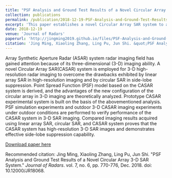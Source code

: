 ```yaml
---
title: "PSF Analysis and Ground Test Results of a Novel Circular Array 3-D SAR System"
collection: publications
permalink: /publication/2018-12-19-PSF-Analysis-and-Ground-Test-Results-of-a-Novel-Circular-Array-3-D-SAR-System
excerpt: 'This paper establishes a novel Circular Array SAR system to acquire high-quality 3-D SAR imaging, and verifies its performance through Point Spread Function simulation and outdoor ground test experiment. '
date: 2018-12-19
venue: 'Journal of Radars'
paperurl: 'http://jingming2019.github.io/files/PSF-Analysis-and-Ground-Test-Results-of-a-Novel-Circular-Array-3-D-SAR-System.pdf'
citation: 'Jing Ming, Xiaoling Zhang, Ling Pu, Jun Shi. &quot;PSF Analysis and Ground Test Results of a Novel Circular Array 3-D SAR System.&quot; <i>Journal of Radars</i>. vol. 7, no. 6, pp. 770-776, Dec. 2018. doi: 10.12000/JR18068.'
---
```

Array Synthetic Aperture Radar (ASAR) system radar imaging field has gained attention because of its three-dimensional (3-D) imaging ability. A novel Circular Array SAR(CASAR) system is employed for 3-D high-resolution radar imaging to overcome the drawbacks exhibited by linear array SAR in  high-resolution imaging and by circular SAR in side-lobe suppression. Point Spread Function (PSF) model based on the CASAR system is derived, and the advantages of the new configuration of the circular array in 3-D imaging are theoretically analyzed. Prototype CASAR experimental system is built on the basis of the abovementioned analysis. PSF simulation experiments and outdoor 3-D CASAR imaging experiments under outdoor conditions are performed to verify performance of the CASAR system in 3-D SAR imaging. Compared imaging results acquired using linear array SAR, circular SAR, and CASAR system proves that the CASAR system has high-resolution 3-D SAR images and demonstrates effective side-lobe suppression capability.

[Download paper here](http://jingming2019.github.io/files/PSF-Analysis-and-Ground-Test-Results-of-a-Novel-Circular-Array-3-D-SAR-System.pdf)

Recommended citation: Jing Ming, Xiaoling Zhang, Ling Pu, Jun Shi. &quot;PSF Analysis and Ground Test Results of a Novel Circular Array 3-D SAR System.&quot; <i>Journal of Radars</i>. vol. 7, no. 6, pp. 770-776, Dec. 2018. doi: 10.12000/JR18068.